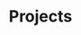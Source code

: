 ---
layout: collection
title: "Projects"
permalink: /projects/
collection: projects
sidebar:
  nav: "projects"
---